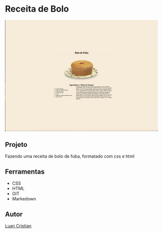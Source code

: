 # Receita de Bolo
![](./preview.png)

## Projeto
Fazendo uma receita de bolo de fuba, formatado com css e html

## Ferramentas
* CSS
* HTML
* GIT
* Markedown

## Autor
[Luan Cristian](<https://github.com/LCristiank>)
